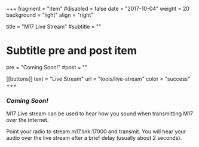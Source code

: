 +++
fragment = "item"
#disabled = false
date = "2017-10-04"
weight = 20
background = "light"
align = "right"

title = "M17 Live Stream"
#subtitle = ""

# Subtitle pre and post item
pre = "Coming Soon!"
#post = ""

[[buttons]]
  text = "Live Stream"
  url = "tools/live-stream"
  color = "success"
+++

### _Coming Soon!_


M17 Live stream can be used to hear how you sound when transmitting M17 over the Internet.

Point your radio to stream.m17.link:17000 and transmit. You will hear your audio over the live stream after a brief delay (usually about 2 seconds).